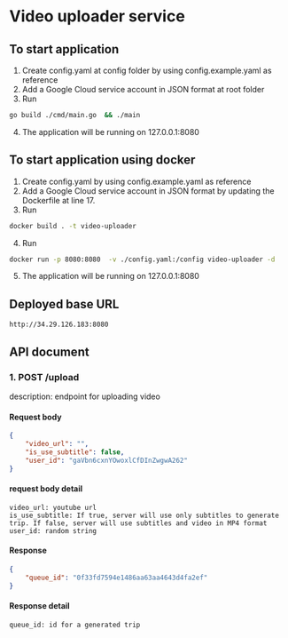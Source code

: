 # Video uploader service

## To start application
1. Create config.yaml at config folder by using config.example.yaml as reference
2. Add a Google Cloud service account in JSON format at root folder
3. Run
```sh
go build ./cmd/main.go  && ./main
```
4. The application will be running on 127.0.0.1:8080

## To start application using docker
1. Create config.yaml by using config.example.yaml as reference
2. Add a Google Cloud service account in JSON format by updating the Dockerfile at line 17.
3. Run
```sh
docker build . -t video-uploader
```
4. Run
```sh
docker run -p 8080:8080  -v ./config.yaml:/config video-uploader -d
```
5. The application will be running on 127.0.0.1:8080

## Deployed base URL
```text
http://34.29.126.183:8080
```

## API document
### 1. POST /upload <br />
description: endpoint for uploading video
#### Request body
```json
{
    "video_url": "",
    "is_use_subtitle": false,
    "user_id": "gaVbn6cxnYOwoxlCfDInZwgwA262"
}
```
#### request body detail
```text
video_url: youtube url
is_use_subtitle: If true, server will use only subtitles to generate trip. If false, server will use subtitles and video in MP4 format
user_id: random string
```
#### Response
```json
{
    "queue_id": "0f33fd7594e1486aa63aa4643d4fa2ef"
}
```
#### Response detail
```text
queue_id: id for a generated trip
```


